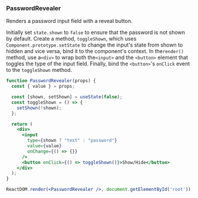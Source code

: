 ### PasswordRevealer

Renders a password input field with a reveal button.

Initially set `state.shown` to `false` to ensure that the password is not shown by default.
Create a method, `toggleShown`, which uses `Component.prototype.setState` to change the input's state from shown to hidden and vice versa, bind it to the component's context.
In the`render()` method, use a`<div>` to wrap both the`<input>` and the `<button>` element that toggles the type of the input field.
Finally, bind the `<button>`'s `onClick` event to the `toggleShown` method.

```jsx
function PasswordRevealer(props) {
  const { value } = props;

  const [shown, setShown] = useState(false);
  const toggleShown = () => {
    setShown(!shown);
  };

  return (
    <div>
      <input
        type={shown ? "text" : "password"}
        value={value}
        onChange={() => {}}
      />
      <button onClick={() => toggleShown()}>Show/Hide</button>
    </div>
  );
}
```

```jsx
ReactDOM.render(<PasswordRevealer />, document.getElementById('root'));
```

<!--tags: input,state,class -->

<!--expertise: 0 -->

